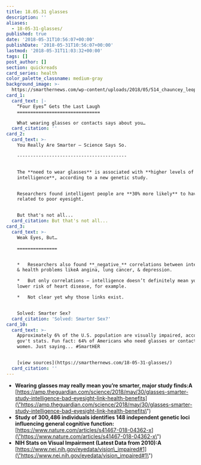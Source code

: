 ```yaml
---
title: 18.05.31 glasses
description: ''
aliases:
  - 18-05-31-glasses/
published: true
date: '2018-05-31T10:56:07+00:00'
publishDate: '2018-05-31T10:56:07+00:00'
lastmod: '2018-05-31T11:03:32+00:00'
tags: []
post_author: []
section: quickreads
card_series: health
color_palette_classname: medium-gray
background_image: >-
  https://smarthernews.com/wp-content/uploads/2018/05/514_chauncey_leopardi_03.jpg
card_1:
  card_text: |-
    “Four Eyes” Gets the Last Laugh
    ===============================

    What wearing glasses or contacts says about you…
  card_citation: ''
card_2:
  card_text: >-
    You Really Are Smarter – Science Says So.

    -----------------------------------------


    The **need to wear glasses** is associated with **higher levels of
    intelligence**, according to a new genetic study.


    Researchers found intelligent people are **30% more likely** to have genes
    related to poor eyesight.


    But that's not all...
  card_citation: But that's not all...
card_3:
  card_text: >-
    Weak Eyes, But…

    ===============


    *   Researchers also found **_negative_** correlations between intelligence
    & health problems likeA angina, lung cancer, & depression.

    *   But only correlations – intelligence doesn’t definitely mean you have
    lower risk of heart disease, for example.

    *   Not clear yet why those links exist.


    Solved: Smarter Sex?
  card_citation: 'Solved: Smarter Sex?'
card_10:
  card_text: >-
    Approximately 6% of the U.S. population are visually impaired, according to
    gov't stats. Fun fact: 64% of Americans who need glasses or contacts are
    women. Just saying... #SmartHER


    [view sources](https://smarthernews.com/18-05-31-glasses/)
  card_citation: ''
---
```

*   **Wearing glasses may really mean you’re smarter, major study finds:A**  
    [https://amp.theguardian.com/science/2018/may/30/glasses-smarter-study-intelligence-bad-eyesight-link-health-benefits](\"https://amp.theguardian.com/science/2018/may/30/glasses-smarter-study-intelligence-bad-eyesight-link-health-benefits\")
*   **Study of 300,486 individuals identifies 148 independent genetic loci influencing general cognitive function:**  
    [https://www.nature.com/articles/s41467-018-04362-x](\"https://www.nature.com/articles/s41467-018-04362-x\")
*   **NIH Stats on Visual Impairment (Latest Data from 2010):A** [https://www.nei.nih.gov/eyedata/vision\_impaired#1](\"https://www.nei.nih.gov/eyedata/vision_impaired#1\")